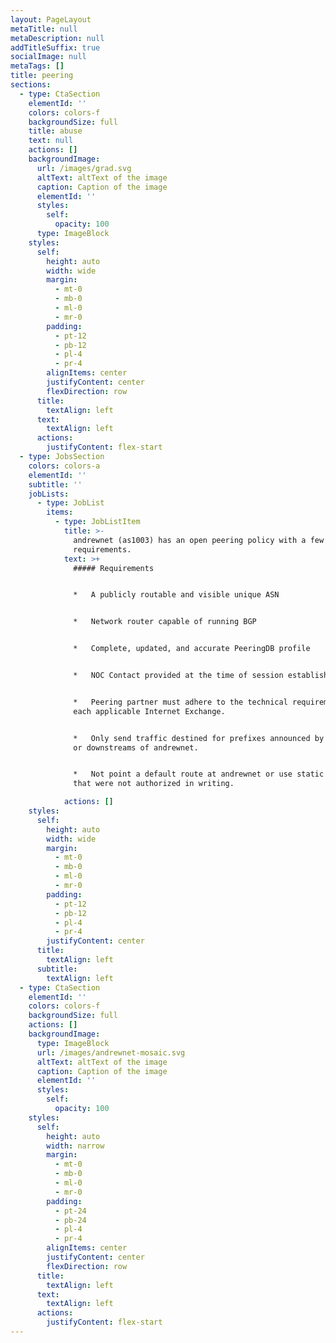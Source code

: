 ```yaml
---
layout: PageLayout
metaTitle: null
metaDescription: null
addTitleSuffix: true
socialImage: null
metaTags: []
title: peering
sections:
  - type: CtaSection
    elementId: ''
    colors: colors-f
    backgroundSize: full
    title: abuse
    text: null
    actions: []
    backgroundImage:
      url: /images/grad.svg
      altText: altText of the image
      caption: Caption of the image
      elementId: ''
      styles:
        self:
          opacity: 100
      type: ImageBlock
    styles:
      self:
        height: auto
        width: wide
        margin:
          - mt-0
          - mb-0
          - ml-0
          - mr-0
        padding:
          - pt-12
          - pb-12
          - pl-4
          - pr-4
        alignItems: center
        justifyContent: center
        flexDirection: row
      title:
        textAlign: left
      text:
        textAlign: left
      actions:
        justifyContent: flex-start
  - type: JobsSection
    colors: colors-a
    elementId: ''
    subtitle: ''
    jobLists:
      - type: JobList
        items:
          - type: JobListItem
            title: >-
              andrewnet (as1003) has an open peering policy with a few simple
              requirements.
            text: >+
              ##### Requirements


              *   A publicly routable and visible unique ASN


              *   Network router capable of running BGP


              *   Complete, updated, and accurate PeeringDB profile


              *   NOC Contact provided at the time of session establishment


              *   Peering partner must adhere to the technical requirements of
              each applicable Internet Exchange.


              *   Only send traffic destined for prefixes announced by andrewnet
              or downstreams of andrewnet.


              *   Not point a default route at andrewnet or use static routes
              that were not authorized in writing.

            actions: []
    styles:
      self:
        height: auto
        width: wide
        margin:
          - mt-0
          - mb-0
          - ml-0
          - mr-0
        padding:
          - pt-12
          - pb-12
          - pl-4
          - pr-4
        justifyContent: center
      title:
        textAlign: left
      subtitle:
        textAlign: left
  - type: CtaSection
    elementId: ''
    colors: colors-f
    backgroundSize: full
    actions: []
    backgroundImage:
      type: ImageBlock
      url: /images/andrewnet-mosaic.svg
      altText: altText of the image
      caption: Caption of the image
      elementId: ''
      styles:
        self:
          opacity: 100
    styles:
      self:
        height: auto
        width: narrow
        margin:
          - mt-0
          - mb-0
          - ml-0
          - mr-0
        padding:
          - pt-24
          - pb-24
          - pl-4
          - pr-4
        alignItems: center
        justifyContent: center
        flexDirection: row
      title:
        textAlign: left
      text:
        textAlign: left
      actions:
        justifyContent: flex-start
---
```


